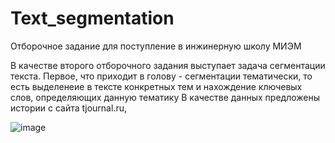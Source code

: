 # Text_segmentation
Отборочное задание для поступление в инжинерную школу МИЭМ

В качестве второго отборочного задания выступает задача сегментации текста.
Первое, что приходит в голову - сегментации тематически, то есть выделенеие в тексте конкретных тем и нахождение ключевых слов, определяющих данную тематику 
В качестве данных предложены истории с сайта tjournal.ru,


![image](https://user-images.githubusercontent.com/84914528/196962795-780ca904-ce11-4f44-b295-5bcef3c38008.png)
